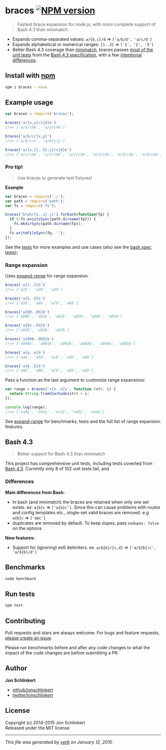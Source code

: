 # braces [![NPM version](https://badge.fury.io/js/braces.svg)](http://badge.fury.io/js/braces)

> Fastest brace expansion for node.js, with more complete support of Bash 4.3 than minimatch.

 - Expands comma-separated values: `a/{b,c}/d` => `['a/b/d', 'a/c/d']`
 - Expands alphabetical or numerical ranges: `{1..3}` => `['1', '2', '3']`
 - Better Bash 4.3 coverage than [minimatch](https://github.com/isaacs/minimatch), braces passes [most of the unit tests](#bash-4-3) from the [Bash 4.3 specification][bash], with a few [intentional differences](#differences).


## Install with [npm](npmjs.org)

```bash
npm i braces --save
```


## Example usage

```js
var braces = require('braces');

braces('a/{x,y}/c{d}e')
//=> ['a/x/cde', 'a/y/cde']

braces('a/b/c/{x,y}')
//=> ['a/b/c/x', 'a/b/c/y']

braces('a/{x,{1..5},y}/c{d}e')
//=> ['a/x/cde', 'a/1/cde', 'a/y/cde', 'a/2/cde', 'a/3/cde', 'a/4/cde', 'a/5/cde']
```

### Pro tip!

> Use braces to generate test fixtures!

**Example**

```js
var braces = require('./');
var path = require('path');
var fs = require('fs');

braces('blah/{a..z}.js').forEach(function(fp) {
  if (!fs.existsSync(path.dirname(fp))) {
    fs.mkdirSync(path.dirname(fp));
  }
  fs.writeFileSync(fp, '');
});
```

See the [tests](./test/test.js) for more examples and use cases (also see the [bash spec tests](./test/bash-mm-adjusted.js));


### Range expansion

Uses [expand-range](https://github.com/jonschlinkert/expand-range) for range expansion.

```js
braces('a{1..3}b')
//=> ['a1b', 'a2b', 'a3b']

braces('a{5..8}b')
//=> ['a5b', 'a6b', 'a7b', 'a8b']

braces('a{00..05}b')
//=> ['a00b', 'a01b', 'a02b', 'a03b', 'a04b', 'a05b']

braces('a{01..03}b')
//=> ['a01b', 'a02b', 'a03b']

braces('a{000..005}b')
//=> ['a000b', 'a001b', 'a002b', 'a003b', 'a004b', 'a005b']

braces('a{a..e}b')
//=> ['aab', 'abb', 'acb', 'adb', 'aeb']

braces('a{A..E}b')
//=> ['aAb', 'aBb', 'aCb', 'aDb', 'aEb']
```

Pass a function as the last argument to customize range expansions:

```js
var range = braces('x{a..e}y', function (str, i) {
  return String.fromCharCode(str) + i;
});

console.log(range);
//=> ['xa0y', 'xb1y', 'xc2y', 'xd3y', 'xe4y']
```

See [expand-range](https://github.com/jonschlinkert/expand-range) for benchmarks, tests and the full list of range expansion features.


## Bash 4.3

> Better support for Bash 4.3 than minimatch

This project has comprehensive unit tests, including tests coverted from [Bash 4.3][bash]. Currently only 8 of 102 unit tests fail, and  

### Differences

**Main differences from Bash:**

 - In bash (and minimatch) the braces are retained when only one set exists. ex: `a{b}c` => `['a{b}c']`. Since this can cause problems with routes and config templates etc., single-set valid braces are removed. e.g `a{b}c` => `['abc']`
 - duplicates are removed by default. To keep dupes, pass `nodupes: false` on the options

**New features:**

 - Support for (ignoring) es6 delimiters. ex: `a/${b}/{c,d}` => `['a/${b}/c', 'a/${b}/d']`


## Benchmarks

```bash
node benchmark
```


## Run tests

```bash
npm test
```

## Contributing
Pull requests and stars are always welcome. For bugs and feature requests, [please create an issue](https://github.com/jonschlinkert/braces/issues).

Please run benchmarks before and after any code changes to what the impact of the code changes are before submitting a PR. 

## Author

**Jon Schlinkert**
 
+ [github/jonschlinkert](https://github.com/jonschlinkert)
+ [twitter/jonschlinkert](http://twitter.com/jonschlinkert) 

## License
Copyright (c) 2014-2015 Jon Schlinkert  
Released under the MIT license

***

_This file was generated by [verb](https://github.com/assemble/verb) on January 12, 2015._

[bash]: www.gnu.org/software/bash/
